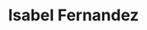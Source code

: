 ---
title: "Isabel Fernandez"
presenter_id: isabel_fernandez
permalink: /member_full_publications/isabel_fernandez
layout: member_all_publications
---